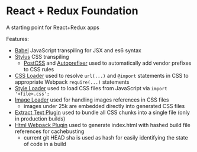 React + Redux Foundation
========================
A starting point for React+Redux apps

Features:
- [Babel](http://babeljs.io/) JavaScript transpiling for JSX and es6 syntax
- [Stylus](http://stylus-lang.com/) CSS transpiling
  - [PostCSS](https://github.com/postcss/postcss) and [Autoprefixer](https://github.com/postcss/autoprefixer) used to automatically add vendor prefixes to CSS rules
- [CSS Loader](https://github.com/webpack/css-loader) used to resolve `url(...)` and `@import` statements in CSS to appropriate Webpack `require(...)` statements
- [Style Loader](https://github.com/webpack/style-loader) used to load CSS files from JavaScript via `import '<file>.css';`
- [Image Loader](https://github.com/tcoopman/image-webpack-loader) used for handling images references in CSS files
  - images under 25k are embedded directly into generated CSS files
- [Extract Text Plugin](https://github.com/webpack/extract-text-webpack-plugin) used to bundle all CSS chunks into a single file (only in production builds)
- [Html Webpack Plugin](https://github.com/ampedandwired/html-webpack-plugin) used to generate index.html with hashed build file references for cachebusting
  - current git HEAD sha is used as hash for easily identifying the state of code in a build
